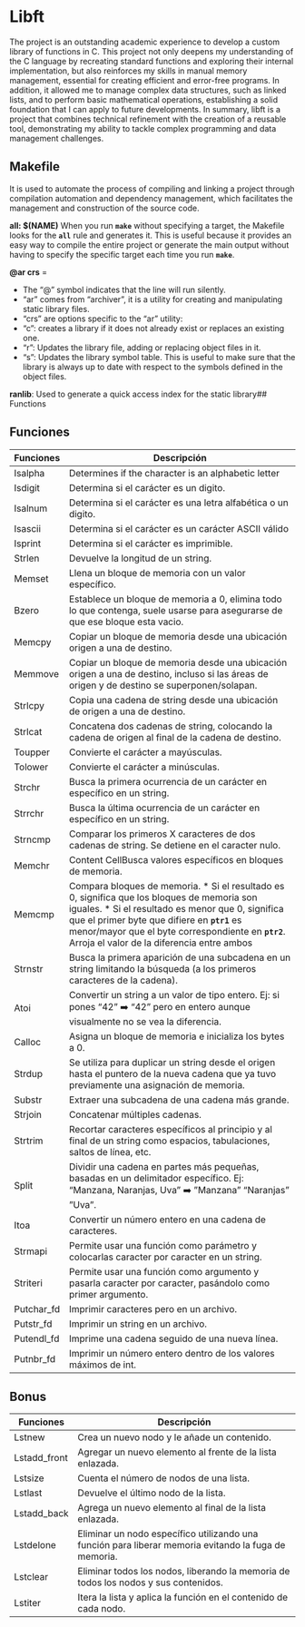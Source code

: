 # Libft

The project is an outstanding academic experience to develop a custom library of functions in C. This project not only deepens my understanding of the C language by recreating standard functions and exploring their internal implementation, but also reinforces my skills in manual memory management, essential for creating efficient and error-free programs. In addition, it allowed me to manage complex data structures, such as linked lists, and to perform basic mathematical operations, establishing a solid foundation that I can apply to future developments. In summary, libft is a project that combines technical refinement with the creation of a reusable tool, demonstrating my ability to tackle complex programming and data management challenges.

## Makefile

It is used to automate the process of compiling and linking a project through compilation automation and dependency management, which facilitates the management and construction of the source code.

**all: $(NAME)**  When you run **`make`** without specifying a target, the Makefile looks for the **`all`** rule and generates it.  This is useful because it provides an easy way to compile the entire project or generate the main output without having to specify the specific target each time you run **`make`**.

**@ar crs** =

- The “@” symbol indicates that the line will run silently.
- “ar” comes from “archiver”, it is a utility for creating and manipulating static library files.
- “crs” are options specific to the “ar” utility:
- “c”: creates a library if it does not already exist or replaces an existing one.
- “r”: Updates the library file, adding or replacing object files in it.
- “s”: Updates the library symbol table. This is useful to make sure that the library is always up to date with respect to the symbols defined in the object files.
  
**ranlib**: Used to generate a quick access index for the static library## Functions

## Funciones

| Funciones  | Descripción |
| ------------- | ------------- |
| Isalpha  | Determines if the character is an alphabetic letter                                                                                                    |
| Isdigit  | Determina si el carácter es un digito.                                                                                                                 |
| Isalnum  | Determina si el carácter es una letra alfabética o un digito.                                                                                          |
| Isascii  |  Determina si el carácter es un carácter ASCII válido                                                                                                  |
| Isprint  | Determina si el carácter es imprimible.                                                                                                                |
| Strlen   | Devuelve la longitud de un string.                                                                                                                     |
| Memset   | Llena un bloque de memoria con un valor específico.                                                                                                    |
| Bzero    | Establece un bloque de memoria a 0, elimina todo lo que contenga, suele usarse para asegurarse de que ese bloque esta vacio.                           |
| Memcpy   | Copiar un bloque de memoria desde una ubicación origen a una de destino.                                                                               |
| Memmove  | Copiar un bloque de memoria desde una ubicación origen a una de destino, incluso si las áreas de origen y de destino se superponen/solapan.            |
| Strlcpy  | Copia una cadena de string desde una ubicación de origen a una de destino.                                                                             |
| Strlcat  | Concatena dos cadenas de string, colocando la cadena de origen al final de la cadena de destino.                                                       |
| Toupper  | Convierte el carácter a mayúsculas.                                                                                                                    |
| Tolower  | Convierte el carácter a minúsculas.                                                                                                                    |
| Strchr   | Busca la primera ocurrencia de un carácter en específico en un string.                                                                                 |
| Strrchr  | Busca la última ocurrencia de un carácter en específico en un string.                                                                                  |
| Strncmp  | Comparar los primeros X caracteres de dos cadenas de string. Se detiene en el caracter nulo.                                                           |
| Memchr   | Content CellBusca valores específicos en bloques de memoria.                                                                                           |
| Memcmp   | Compara bloques de memoria. * Si el resultado es 0, significa que los bloques de memoria son iguales. * Si el resultado es menor que 0, significa que el primer byte que difiere en **`ptr1`** es menor/mayor que el byte correspondiente en **`ptr2`**. Arroja el valor de la diferencia entre ambos|
| Strnstr  | Busca la primera aparición de una subcadena en un string limitando la búsqueda (a los primeros caracteres de la cadena).                               |
| Atoi     | Convertir un string a un valor de tipo entero. Ej: si pones “42” ➡️ “42” pero en entero aunque visualmente no se vea la diferencia.                     |
| Calloc   | Asigna un bloque de memoria e inicializa los bytes a 0.                                                                                                |
| Strdup   | Se utiliza para duplicar un string desde el origen hasta el puntero de la nueva cadena que ya tuvo previamente una asignación de memoria.              |
| Substr   | Extraer una subcadena de una cadena más grande.                                                                                                        |
| Strjoin  | Concatenar múltiples cadenas.                                                                                                                          |
| Strtrim  | Recortar caracteres específicos al principio y al final de un string como espacios, tabulaciones, saltos de línea, etc.                                |
| Split    | Dividir una cadena en partes más pequeñas, basadas en un delimitador específico. Ej: “Manzana, Naranjas, Uva” ➡️  ”Manzana” “Naranjas” ”Uva”.           |
| Itoa     | Convertir un número entero en una cadena de caracteres.                                                                                                |
| Strmapi  | Permite usar una función como parámetro y colocarlas caracter por caracter en un string.                                                               |
| Striteri | Permite usar una función como argumento y pasarla caracter por caracter, pasándolo como primer argumento.                                              |
|Putchar_fd| Imprimir caracteres pero en un archivo.                                                                                                                |
| Putstr_fd| Imprimir un string en un archivo.                                                                                                                      |
|Putendl_fd| Imprime una cadena seguido de una nueva línea.                                                                                                         |
|Putnbr_fd | Imprimir un número entero dentro de los valores máximos de int.                                                                                        |

## Bonus

| Funciones  | Descripción |
| ------------- | ------------- |
| Lstnew   | Crea un nuevo nodo y le añade un contenido.                                                                                                            |
| Lstadd_front | Agregar un nuevo elemento al frente de la lista enlazada.                                                                                          | 
| Lstsize  | Cuenta el número de nodos de una lista.                                                                                                                |
| Lstlast  | Devuelve el último nodo de la lista.                                                                                                                   |
| Lstadd_back |Agrega un nuevo elemento al final de la lista enlazada.                                                                                              |
| Lstdelone | Eliminar un nodo específico utilizando una función para liberar memoria evitando la fuga de memoria.                                                  |
| Lstclear | Eliminar todos los nodos, liberando la memoria de todos los nodos y sus contenidos.                                                                    |
| Lstiter  | Itera la lista y aplica la función en el contenido de cada nodo.                                                                                       |
